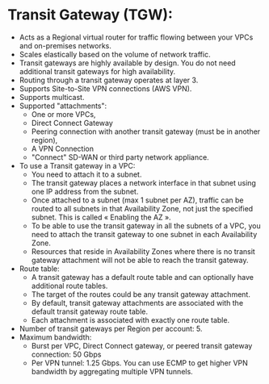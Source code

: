 # Transit Gateway (TGW):
- Acts as a Regional virtual router for traffic flowing between your VPCs and on-premises networks. 
- Scales elastically based on the volume of network traffic.
- Transit gateways are highly available by design. You do not need additional transit gateways for high availability.
- Routing through a transit gateway operates at layer 3. 
- Supports Site-to-Site VPN connections (AWS VPN).
- Supports multicast.
- Supported "attachments":
	- One or more VPCs,
	- Direct Connect Gateway
	- Peering connection with another transit gateway (must be in another region),
	- A VPN Connection
	- "Connect" SD-WAN or third party network appliance.
- To use a Transit gateway in a VPC: 
	- You need to attach it to a subnet.
	- The transit gateway places a network interface in that subnet using one IP address from the subnet. 
	- Once attached to a subnet (max 1 subnet per AZ), traffic can be routed to all subnets in that Availability Zone, not just the specified subnet. This is called « Enabling the AZ ».
	- To be able to use the transit gateway in all the subnets of a VPC, you need to attach the transit gateway to one subnet in each Availability Zone.
	- Resources that reside in Availability Zones where there is no transit gateway attachment will not be able to reach the transit gateway. 
- Route table:
	- A transit gateway has a default route table and can optionally have additional route tables. 
	- The target of the routes could be any transit gateway attachment. 
	- By default, transit gateway attachments are associated with the default transit gateway route table. 
	- Each attachment is associated with exactly one route table. 
- Number of transit gateways per Region per account: 5.
- Maximum bandwidth:
	- Burst per VPC, Direct Connect gateway, or peered transit gateway connection: 50 Gbps
	- Per VPN tunnel: 1.25 Gbps. You can use ECMP to get higher VPN bandwidth by aggregating multiple VPN tunnels.
